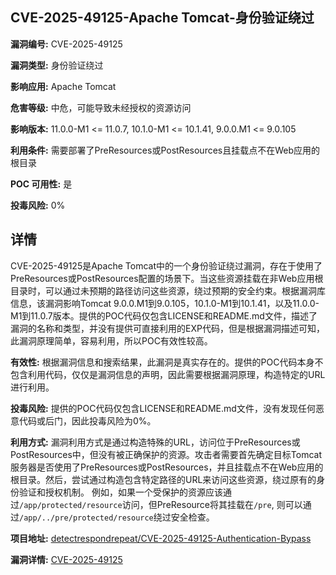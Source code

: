 ## CVE-2025-49125-Apache Tomcat-身份验证绕过

**漏洞编号:** CVE-2025-49125

**漏洞类型:** 身份验证绕过

**影响应用:** Apache Tomcat

**危害等级:** 中危，可能导致未经授权的资源访问

**影响版本:** 11.0.0-M1 <= 11.0.7, 10.1.0-M1 <= 10.1.41, 9.0.0.M1 <= 9.0.105

**利用条件:** 需要部署了PreResources或PostResources且挂载点不在Web应用的根目录

**POC 可用性:** 是

**投毒风险:** 0%

## 详情

CVE-2025-49125是Apache Tomcat中的一个身份验证绕过漏洞，存在于使用了PreResources或PostResources配置的场景下。当这些资源挂载在非Web应用根目录时，可以通过未预期的路径访问这些资源，绕过预期的安全约束。根据漏洞库信息，该漏洞影响Tomcat 9.0.0.M1到9.0.105，10.1.0-M1到10.1.41，以及11.0.0-M1到11.0.7版本。提供的POC代码仅包含LICENSE和README.md文件，描述了漏洞的名称和类型，并没有提供可直接利用的EXP代码，但是根据漏洞描述可知，此漏洞原理简单，容易利用，所以POC有效性较高。

**有效性:**  根据漏洞信息和搜索结果，此漏洞是真实存在的。提供的POC代码本身不包含利用代码，仅仅是漏洞信息的声明，因此需要根据漏洞原理，构造特定的URL进行利用。

**投毒风险:**  提供的POC代码仅包含LICENSE和README.md文件，没有发现任何恶意代码或后门，因此投毒风险为0%。

**利用方式:** 漏洞利用方式是通过构造特殊的URL，访问位于PreResources或PostResources中，但没有被正确保护的资源。攻击者需要首先确定目标Tomcat服务器是否使用了PreResources或PostResources，并且挂载点不在Web应用的根目录。然后，尝试通过构造包含特定路径的URL来访问这些资源，绕过原有的身份验证和授权机制。 例如，如果一个受保护的资源应该通过`/app/protected/resource`访问，但PreResource将其挂载在`/pre`, 则可以通过`/app/../pre/protected/resource`绕过安全检查。

**项目地址:** [detectrespondrepeat/CVE-2025-49125-Authentication-Bypass](https://github.com/detectrespondrepeat/CVE-2025-49125-Authentication-Bypass)

**漏洞详情:** [CVE-2025-49125](https://nvd.nist.gov/vuln/detail/CVE-2025-49125)